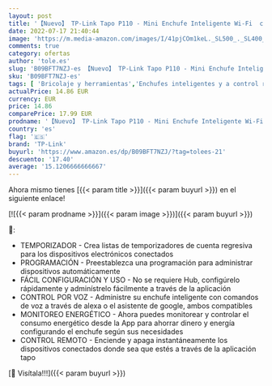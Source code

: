 ```yaml
---
layout: post
title: '【Nuevo】 TP-Link Tapo P110 - Mini Enchufe Inteligente Wi-Fi  con Monitoreo Energético  Programar el Encendido/Apagado  Ahorro Energía  Compatible con Alexa y Google Home'
date: 2022-07-17 21:40:44
image: 'https://m.media-amazon.com/images/I/41pjCOm1keL._SL500_._SL400_.jpg'
comments: true
category: ofertas
author: 'tole.es'
slug: 'B09BFT7NZJ-es 【Nuevo】 TP-Link Tapo P110 - Mini Enchufe Inteligente Wi-Fi...'
sku: 'B09BFT7NZJ-es'
tags: [ 'Bricolaje y herramientas','Enchufes inteligentes y a control remoto','Enchufes y accesorios','Instalación eléctrica','alexa','enchufe','google','home','inteligente','tp-link','🇪🇸', ]
actualPrice: 14.86 EUR
currency: EUR
price: 14.86
comparePrice: 17.99 EUR
prodname: '【Nuevo】 TP-Link Tapo P110 - Mini Enchufe Inteligente Wi-Fi  con Monitoreo Energético  Programar el Encendido/Apagado  Ahorro Energía  Compatible con Alexa y Google Home'
country: 'es'
flag: '🇪🇸'
brand: 'TP-Link'
buyurl: 'https://www.amazon.es/dp/B09BFT7NZJ/?tag=tolees-21'
descuento: '17.40'
average: '15.1206666666667'
---
```


Ahora mismo tienes [{{< param title >}}]({{< param buyurl >}}) en el siguiente enlace!

[![{{< param prodname >}}]({{< param image >}})]({{< param buyurl >}})

🔎:

- TEMPORIZADOR - Crea listas de temporizadores de cuenta regresiva para los dispositivos electrónicos conectados
- PROGRAMACIÓN - Preestablezca una programación para administrar dispositivos automáticamente
- FÁCIL CONFIGURACIÓN Y USO - No se requiere Hub, configúrelo rápidamente y adminístrelo fácilmente a través de la aplicación
- CONTROL POR VOZ - Administre su enchufe inteligente con comandos de voz a través de alexa o el asistente de google, ambos compatibles
- MONITOREO ENERGÉTICO - Ahora puedes monitorear y controlar el consumo energético desde la App para ahorrar dinero y energía configurando el enchufe según sus necesidades
- CONTROL REMOTO - Enciende y apaga instantáneamente los dispositivos conectados donde sea que estés a través de la aplicación tapo

[🛒 Visítala!!!]({{< param buyurl >}})
